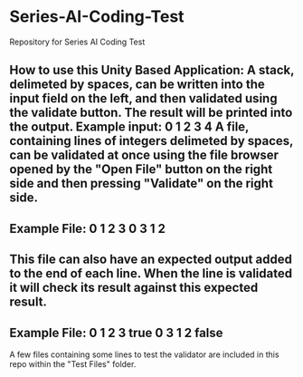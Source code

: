 # Series-AI-Coding-Test
Repository for Series AI Coding Test

How to use this Unity Based Application:
A stack, delimeted by spaces, can be written into the input field on the left, and then validated using the validate button. The result will be printed into the output. Example input: 0 1 2 3 4
A file, containing lines of integers delimeted by spaces, can be validated at once using the file browser opened by the "Open File" button on the right side and then pressing "Validate" on the right side.
--------------
Example File:
0 1 2 3
0 3 1 2
--------------
This file can also have an expected output added to the end of each line. When the line is validated it will check its result against this expected result.
--------------
Example File:
0 1 2 3 true
0 3 1 2 false
--------------

A few files containing some lines to test the validator are included in this repo within the "Test Files" folder.
